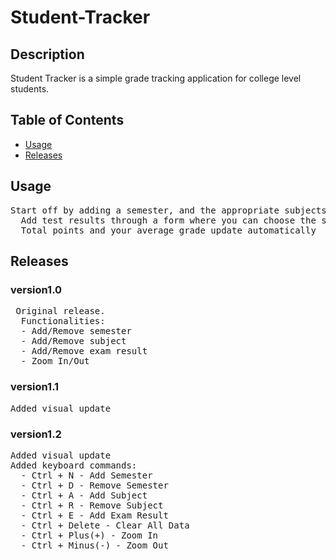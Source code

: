 # Student-Tracker

## Description

Student Tracker is a simple grade tracking application for college level students.

## Table of Contents

- [Usage](#usage)
- [Releases](#releases)

## Usage

<pre>Start off by adding a semester, and the appropriate subjects to said semester.
  Add test results through a form where you can choose the semester and subject the test result belongs to.
  Total points and your average grade update automatically</pre>

## Releases

### version1.0

<pre> Original release.
  Functionalities:
  - Add/Remove semester
  - Add/Remove subject
  - Add/Remove exam result
  - Zoom In/Out
</pre>

### version1.1

<pre>Added visual update</pre>

### version1.2

<pre>Added visual update
Added keyboard commands:
  - Ctrl + N - Add Semester
  - Ctrl + D - Remove Semester
  - Ctrl + A - Add Subject
  - Ctrl + R - Remove Subject
  - Ctrl + E - Add Exam Result
  - Ctrl + Delete - Clear All Data
  - Ctrl + Plus(+) - Zoom In
  - Ctrl + Minus(-) - Zoom Out 
</pre>
